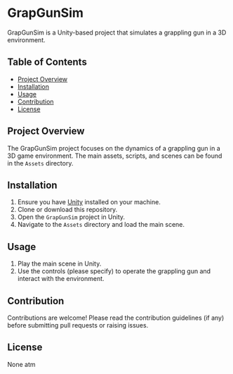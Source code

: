 
# GrapGunSim

GrapGunSim is a Unity-based project that simulates a grappling gun in a 3D environment.

## Table of Contents

- [Project Overview](#project-overview)
- [Installation](#installation)
- [Usage](#usage)
- [Contribution](#contribution)
- [License](#license)

## Project Overview

The GrapGunSim project focuses on the dynamics of a grappling gun in a 3D game environment. The main assets, scripts, and scenes can be found in the `Assets` directory.

## Installation

1. Ensure you have [Unity](https://unity.com/) installed on your machine.
2. Clone or download this repository.
3. Open the `GrapGunSim` project in Unity.
4. Navigate to the `Assets` directory and load the main scene.

## Usage

1. Play the main scene in Unity.
2. Use the controls (please specify) to operate the grappling gun and interact with the environment.

## Contribution

Contributions are welcome! Please read the contribution guidelines (if any) before submitting pull requests or raising issues.

## License

None atm
